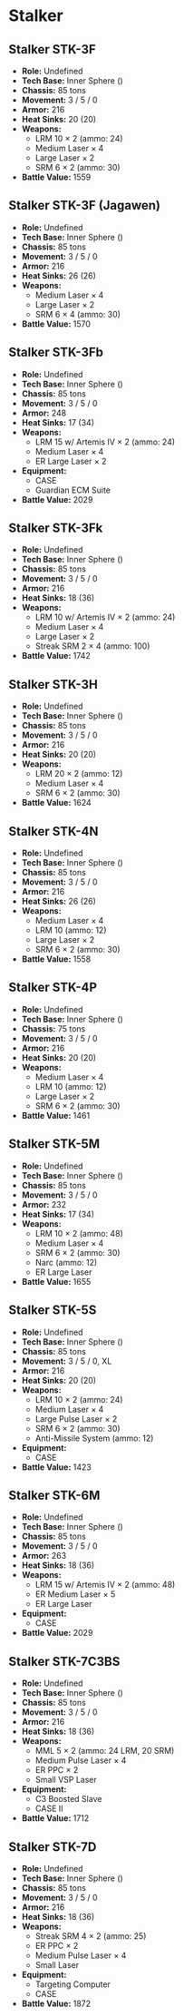 # Stalker
## Stalker STK-3F
- **Role:** Undefined
- **Tech Base:** Inner Sphere ()
- **Chassis:** 85 tons
- **Movement:** 3 / 5 / 0
- **Armor:** 216
- **Heat Sinks:** 20 (20)
- **Weapons:**
  - LRM 10 × 2 (ammo: 24)
  - Medium Laser × 4
  - Large Laser × 2
  - SRM 6 × 2 (ammo: 30)
- **Battle Value:** 1559

## Stalker STK-3F (Jagawen)
- **Role:** Undefined
- **Tech Base:** Inner Sphere ()
- **Chassis:** 85 tons
- **Movement:** 3 / 5 / 0
- **Armor:** 216
- **Heat Sinks:** 26 (26)
- **Weapons:**
  - Medium Laser × 4
  - Large Laser × 2
  - SRM 6 × 4 (ammo: 30)
- **Battle Value:** 1570

## Stalker STK-3Fb
- **Role:** Undefined
- **Tech Base:** Inner Sphere ()
- **Chassis:** 85 tons
- **Movement:** 3 / 5 / 0
- **Armor:** 248
- **Heat Sinks:** 17 (34)
- **Weapons:**
  - LRM 15 w/ Artemis IV × 2 (ammo: 24)
  - Medium Laser × 4
  - ER Large Laser × 2
- **Equipment:**
  - CASE
  - Guardian ECM Suite
- **Battle Value:** 2029

## Stalker STK-3Fk
- **Role:** Undefined
- **Tech Base:** Inner Sphere ()
- **Chassis:** 85 tons
- **Movement:** 3 / 5 / 0
- **Armor:** 216
- **Heat Sinks:** 18 (36)
- **Weapons:**
  - LRM 10 w/ Artemis IV × 2 (ammo: 24)
  - Medium Laser × 4
  - Large Laser × 2
  - Streak SRM 2 × 4 (ammo: 100)
- **Battle Value:** 1742

## Stalker STK-3H
- **Role:** Undefined
- **Tech Base:** Inner Sphere ()
- **Chassis:** 85 tons
- **Movement:** 3 / 5 / 0
- **Armor:** 216
- **Heat Sinks:** 20 (20)
- **Weapons:**
  - LRM 20 × 2 (ammo: 12)
  - Medium Laser × 4
  - SRM 6 × 2 (ammo: 30)
- **Battle Value:** 1624

## Stalker STK-4N
- **Role:** Undefined
- **Tech Base:** Inner Sphere ()
- **Chassis:** 85 tons
- **Movement:** 3 / 5 / 0
- **Armor:** 216
- **Heat Sinks:** 26 (26)
- **Weapons:**
  - Medium Laser × 4
  - LRM 10 (ammo: 12)
  - Large Laser × 2
  - SRM 6 × 2 (ammo: 30)
- **Battle Value:** 1558

## Stalker STK-4P
- **Role:** Undefined
- **Tech Base:** Inner Sphere ()
- **Chassis:** 75 tons
- **Movement:** 3 / 5 / 0
- **Armor:** 216
- **Heat Sinks:** 20 (20)
- **Weapons:**
  - Medium Laser × 4
  - LRM 10 (ammo: 12)
  - Large Laser × 2
  - SRM 6 × 2 (ammo: 30)
- **Battle Value:** 1461

## Stalker STK-5M
- **Role:** Undefined
- **Tech Base:** Inner Sphere ()
- **Chassis:** 85 tons
- **Movement:** 3 / 5 / 0
- **Armor:** 232
- **Heat Sinks:** 17 (34)
- **Weapons:**
  - LRM 10 × 2 (ammo: 48)
  - Medium Laser × 4
  - SRM 6 × 2 (ammo: 30)
  - Narc (ammo: 12)
  - ER Large Laser
- **Battle Value:** 1655

## Stalker STK-5S
- **Role:** Undefined
- **Tech Base:** Inner Sphere ()
- **Chassis:** 85 tons
- **Movement:** 3 / 5 / 0, XL
- **Armor:** 216
- **Heat Sinks:** 20 (20)
- **Weapons:**
  - LRM 10 × 2 (ammo: 24)
  - Medium Laser × 4
  - Large Pulse Laser × 2
  - SRM 6 × 2 (ammo: 30)
  - Anti-Missile System (ammo: 12)
- **Equipment:**
  - CASE
- **Battle Value:** 1423

## Stalker STK-6M
- **Role:** Undefined
- **Tech Base:** Inner Sphere ()
- **Chassis:** 85 tons
- **Movement:** 3 / 5 / 0
- **Armor:** 263
- **Heat Sinks:** 18 (36)
- **Weapons:**
  - LRM 15 w/ Artemis IV × 2 (ammo: 48)
  - ER Medium Laser × 5
  - ER Large Laser
- **Equipment:**
  - CASE
- **Battle Value:** 2029

## Stalker STK-7C3BS
- **Role:** Undefined
- **Tech Base:** Inner Sphere ()
- **Chassis:** 85 tons
- **Movement:** 3 / 5 / 0
- **Armor:** 216
- **Heat Sinks:** 18 (36)
- **Weapons:**
  - MML 5 × 2 (ammo: 24 LRM, 20 SRM)
  - Medium Pulse Laser × 4
  - ER PPC × 2
  - Small VSP Laser
- **Equipment:**
  - C3 Boosted Slave
  - CASE II
- **Battle Value:** 1712

## Stalker STK-7D
- **Role:** Undefined
- **Tech Base:** Inner Sphere ()
- **Chassis:** 85 tons
- **Movement:** 3 / 5 / 0
- **Armor:** 216
- **Heat Sinks:** 18 (36)
- **Weapons:**
  - Streak SRM 4 × 2 (ammo: 25)
  - ER PPC × 2
  - Medium Pulse Laser × 4
  - Small Laser
- **Equipment:**
  - Targeting Computer
  - CASE
- **Battle Value:** 1872

